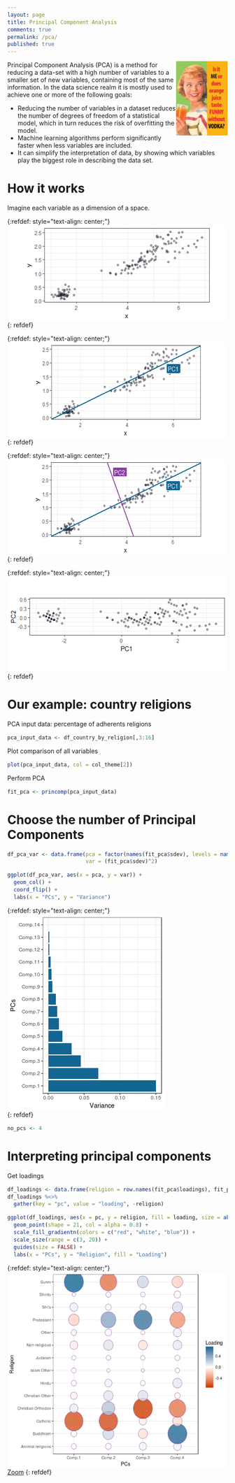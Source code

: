 ```yaml
---
layout: page
title: Principal Component Analysis
comments: true
permalink: /pca/
published: true
---
```


<img src="/_pages/tutorials/pca/orange-juice.jpg" alt="Me" width="118" height="170" align="right"/>

Principal Component Analysis (PCA) is a method for reducing a data-set with a high number of variables to a smaller set of new variables, containing most of the same information. In the data science realm it is mostly used to achieve one or more of the following goals:

* Reducing the number of variables in a dataset reduces the number of degrees of freedom of a statistical model, which in turn reduces the risk of overfitting the model.
* Machine learning algorithms perform significantly faster when less variables are included.
* It can simplify the interpretation of data, by showing which variables play the biggest role in describing the data set.

# How it works

Imagine each variable as a dimension of a space.

{:refdef: style="text-align: center;"}
<img src="/_pages/tutorials/pca/pca-explained-1.png" alt="No PC" width="537" height="220" align="center"/><br>
{: refdef}

{:refdef: style="text-align: center;"}
<img src="/_pages/tutorials/pca/pca-explained-2.png" alt="PC 1" width="537" height="220" align="center"/><br>
{: refdef}

{:refdef: style="text-align: center;"}
<img src="/_pages/tutorials/pca/pca-explained-3.png" alt="PC2" width="537" height="220" align="center"/><br>
{: refdef}

{:refdef: style="text-align: center;"}
<img src="/_pages/tutorials/pca/pca-explained-4.png" alt="Rotated" width="537" height="220" align="center"/><br>
{: refdef}

# Our example: country religions

PCA input data: percentage of adherents religions
```r
pca_input_data <- df_country_by_religion[,3:16]
```
Plot comparison of all variables
```r
plot(pca_input_data, col = col_theme[2]) 
```
Perform PCA
```r
fit_pca <- princomp(pca_input_data)
```
# Choose the number of Principal Components
```r
df_pca_var <- data.frame(pca = factor(names(fit_pca$sdev), levels = names(fit_pca$sdev)), 
                         var = (fit_pca$sdev)^2) 
```

```r
ggplot(df_pca_var, aes(x = pca, y = var)) +
  geom_col() +
  coord_flip() +
  labs(x = "PCs", y = "Variance")
```
{:refdef: style="text-align: center;"}
<img src="/_pages/tutorials/pca/plot-pc-choice.png" alt="Variance PC" width="360" height="450" align="center"/><br>
{: refdef}

```r
no_pcs <- 4
```

# Interpreting principal components

Get loadings
```r
df_loadings <- data.frame(religion = row.names(fit_pca$loadings), fit_pca$loadings[, 1:no_pcs])
df_loadings %<>%
  gather(key = "pc", value = "loading", -religion)
```

```r
ggplot(df_loadings, aes(x = pc, y = religion, fill = loading, size = abs(loading))) +
  geom_point(shape = 21, col = alpha = 0.8) +
  scale_fill_gradientn(colors = c("red", "white", "blue")) +
  scale_size(range = c(3, 20)) + 
  guides(size = FALSE) +
  labs(x = "PCs", y = "Religion", fill = "Loading")
```

{:refdef: style="text-align: center;"}
<a href="/_pages/tutorials/pca/plot-pc-loadings.png" target="_blank">
<img src="/_pages/tutorials/pca/plot-pc-loadings.png" alt="PC loadings" width="540" height="450" align="center"/><br>
<i class='fa fa-search-plus '></i> Zoom</a>
{: refdef}
